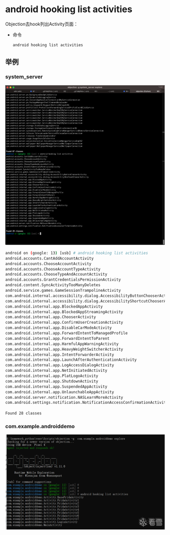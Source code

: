 # android hooking list activities

Objection去hook列出Activity页面：

* 命令
  ```bash
  android hooking list activities
  ```

## 举例

### system_server

![objection_list_activities_systemserver](../../../../assets/img/objection_list_activities_systemserver.png)

```bash
android on (google: 13) [usb] # android hooking list activities
android.accounts.CantAddAccountActivity
android.accounts.ChooseAccountActivity
android.accounts.ChooseAccountTypeActivity
android.accounts.ChooseTypeAndAccountActivity
android.accounts.GrantCredentialsPermissionActivity
android.content.SyncActivityTooManyDeletes
android.service.games.GameSessionTrampolineActivity
com.android.internal.accessibility.dialog.AccessibilityButtonChooserActivity
com.android.internal.accessibility.dialog.AccessibilityShortcutChooserActivity
com.android.internal.app.BlockedAppActivity
com.android.internal.app.BlockedAppStreamingActivity
com.android.internal.app.ChooserActivity
com.android.internal.app.ConfirmUserCreationActivity
com.android.internal.app.DisableCarModeActivity
com.android.internal.app.ForwardIntentToManagedProfile
com.android.internal.app.ForwardIntentToParent
com.android.internal.app.HarmfulAppWarningActivity
com.android.internal.app.HeavyWeightSwitcherActivity
com.android.internal.app.IntentForwarderActivity
com.android.internal.app.LaunchAfterAuthenticationActivity
com.android.internal.app.LogAccessDialogActivity
com.android.internal.app.NetInitiatedActivity
com.android.internal.app.PlatLogoActivity
com.android.internal.app.ShutdownActivity
com.android.internal.app.SuspendedAppActivity
com.android.internal.app.UnlaunchableAppActivity
com.android.server.notification.NASLearnMoreActivity
com.android.settings.notification.NotificationAccessConfirmationActivity

Found 28 classes
```

### com.example.androiddemo

![objection_hooking_list_activities](../../../../assets/img/objection_hooking_list_activities.png)
